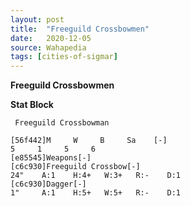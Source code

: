 ```yaml
---
layout: post
title:  "Freeguild Crossbowmen"
date:   2020-12-05
source: Wahapedia
tags: [cities-of-sigmar]
---
```


**Freeguild Crossbowmen**

**Stat Block**
```
 Freeguild Crossbowman
```

```
[56f442]M     W     B     Sa    [-]
5     1     5     6     
[e85545]Weapons[-]
[c6c930]Freeguild Crossbow[-]
24"    A:1    H:4+   W:3+   R:-    D:1   
[c6c930]Dagger[-]
1"     A:1    H:5+   W:5+   R:-    D:1   
```



